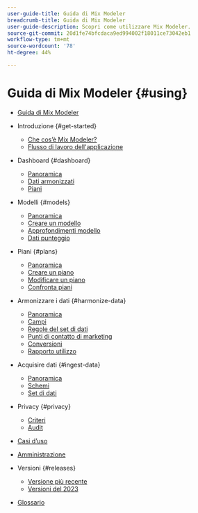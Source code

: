 ```yaml
---
user-guide-title: Guida di Mix Modeler
breadcrumb-title: Guida di Mix Modeler
user-guide-description: Scopri come utilizzare Mix Modeler.
source-git-commit: 20d1fe74bfcdaca9ed994002f18011ce73042eb1
workflow-type: tm+mt
source-wordcount: '78'
ht-degree: 44%

---
```



# Guida di Mix Modeler {#using}

+ [Guida di Mix Modeler](/help/overview.md)

+ Introduzione {#get-started}
   + [Che cos’è Mix Modeler?](/help/get-started/about.md)
   + [Flusso di lavoro dell&#39;applicazione](/help/get-started/workflow.md)

+ Dashboard {#dashboard}
   + [Panoramica](/help/dashboard/overview.md)
   + [Dati armonizzati](/help/dashboard/harmonized-data.md)
   + [Piani](/help/dashboard/plans.md)

+ Modelli {#models}
   + [Panoramica](/help/models/overview.md)
   + [Creare un modello](/help/models/create.md)
   + [Approfondimenti modello](/help/models/insights.md)
   + [Dati punteggio](/help/models/scoring-data.md)

+ Piani {#plans}
   + [Panoramica](/help/plans/overview.md)
   + [Creare un piano](/help/plans/create.md)
   + [Modificare un piano](/help/plans/edit.md)
   + [Confronta piani](/help/plans/compare.md)

+ Armonizzare i dati {#harmonize-data}
   + [Panoramica](/help/harmonize-data/overview.md)
   + [Campi](/help/harmonize-data/fields.md)
   + [Regole del set di dati](/help/harmonize-data/dataset-rules.md)
   + [Punti di contatto di marketing](/help/harmonize-data/marketing-touchpoints.md)
   + [Conversioni](/help/harmonize-data/conversions.md)
   + [Rapporto utilizzo](/help/harmonize-data/usage-report.md)

+ Acquisire dati {#ingest-data}
   + [Panoramica](/help/ingest-data/overview.md)
   + [Schemi](/help/ingest-data/schemas.md)
   + [Set di dati](/help/ingest-data/datasets.md)

+ Privacy {#privacy}
   + [Criteri](/help/privacy/policies.md)
   + [Audit](/help/privacy/audits.md)

+ [Casi d’uso](/help/main-guide/use-cases.md)

+ [Amministrazione](/help/main-guide/administration.md)

+ Versioni {#releases}
   + [Versione più recente](/help/releases/latest.md)
   + [Versioni del 2023](/help/releases/2023.md)

+ [Glossario](/help/main-guide/glossary.md)

